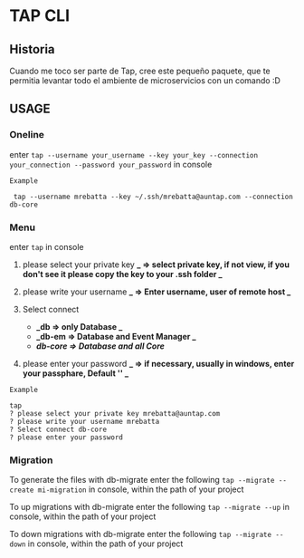 # TAP CLI

## Historia

Cuando me toco ser parte de Tap, cree este pequeño paquete, que te permitia levantar todo el ambiente de microservicios con un comando :D

## USAGE

### Oneline

enter `tap --username your_username --key your_key --connection your_connection --password your_password` in console

```
Example

 tap --username mrebatta --key ~/.ssh/mrebatta@auntap.com --connection db-core
```

### Menu

enter `tap` in console

1. please select your private key **_ => select private key, if not view, if you don't see it please copy the key to your .ssh folder _**
2. please write your username **_ => Enter username, user of remote host _**
3. Select connect

   - **_db => only Database _**
   - **_db-em => Database and Event Manager _**
   - **_db-core => Database and all Core_**

4. please enter your password **_ => if necessary, usually in windows, enter your passphare, Default '' _**

```
Example

tap
? please select your private key mrebatta@auntap.com
? please write your username mrebatta
? Select connect db-core
? please enter your password
```

### Migration

To generate the files with db-migrate enter the following
`tap --migrate --create mi-migration` in console, within the path of your project

To up migrations with db-migrate enter the following
`tap --migrate --up` in console, within the path of your project

To down migrations with db-migrate enter the following
`tap --migrate --down` in console, within the path of your project